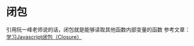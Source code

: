 # 闭包

引用阮一峰老师说的话，闭包就是能够读取其他函数内部变量的函数
参考文章：[学习Javascript闭包（Closure）](http://www.ruanyifeng.com/blog/2009/08/learning_javascript_closures.html) 
